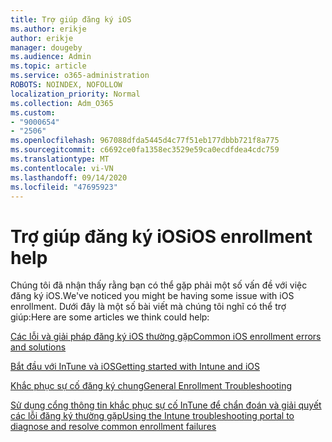 ```yaml
---
title: Trợ giúp đăng ký iOS
ms.author: erikje
author: erikje
manager: dougeby
ms.audience: Admin
ms.topic: article
ms.service: o365-administration
ROBOTS: NOINDEX, NOFOLLOW
localization_priority: Normal
ms.collection: Adm_O365
ms.custom:
- "9000654"
- "2506"
ms.openlocfilehash: 967088dfda5445d4c77f51eb177dbbb721f8a775
ms.sourcegitcommit: c6692ce0fa1358ec3529e59ca0ecdfdea4cdc759
ms.translationtype: MT
ms.contentlocale: vi-VN
ms.lasthandoff: 09/14/2020
ms.locfileid: "47695923"
---
```

# <a name="ios-enrollment-help"></a><span data-ttu-id="d021b-102">Trợ giúp đăng ký iOS</span><span class="sxs-lookup"><span data-stu-id="d021b-102">iOS enrollment help</span></span>

<span data-ttu-id="d021b-103">Chúng tôi đã nhận thấy rằng bạn có thể gặp phải một số vấn đề với việc đăng ký iOS.</span><span class="sxs-lookup"><span data-stu-id="d021b-103">We've noticed you might be having some issue with iOS enrollment.</span></span> <span data-ttu-id="d021b-104">Dưới đây là một số bài viết mà chúng tôi nghĩ có thể trợ giúp:</span><span class="sxs-lookup"><span data-stu-id="d021b-104">Here are some articles we think could help:</span></span> 

[<span data-ttu-id="d021b-105">Các lỗi và giải pháp đăng ký iOS thường gặp</span><span class="sxs-lookup"><span data-stu-id="d021b-105">Common iOS enrollment errors and solutions</span></span>](https://support.microsoft.com/help/4039809/troubleshooting-ios-device-enrollment-in-intune)

[<span data-ttu-id="d021b-106">Bắt đầu với InTune và iOS</span><span class="sxs-lookup"><span data-stu-id="d021b-106">Getting started with Intune and iOS</span></span>](https://docs.microsoft.com/intune/enrollment/ios-enroll)

[<span data-ttu-id="d021b-107">Khắc phục sự cố đăng ký chung</span><span class="sxs-lookup"><span data-stu-id="d021b-107">General Enrollment Troubleshooting</span></span>](https://docs.microsoft.com/intune/enrollment/troubleshoot-device-enrollment-in-intune)

[<span data-ttu-id="d021b-108">Sử dụng cổng thông tin khắc phục sự cố InTune để chẩn đoán và giải quyết các lỗi đăng ký thường gặp</span><span class="sxs-lookup"><span data-stu-id="d021b-108">Using the Intune troubleshooting portal to diagnose and resolve common enrollment failures</span></span>](https://docs.microsoft.com/intune/help-desk-operators)